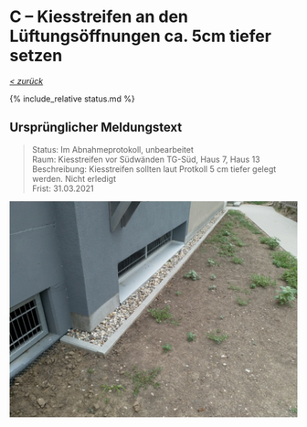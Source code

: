 # C &ndash; Kiesstreifen an den Lüftungsöffnungen ca. 5cm tiefer setzen

_[&lt; zurück](../../index.md)_

{% include_relative status.md %}

## Ursprünglicher Meldungstext

> Status: Im Abnahmeprotokoll, unbearbeitet\
> Raum: Kiesstreifen vor Südwänden TG-Süd, Haus 7, Haus 13\
> Beschreibung: Kiesstreifen sollten laut Protkoll 5 cm tiefer gelegt werden. Nicht erledigt\
> Frist: 31.03.2021

![](Meldung.jpg)